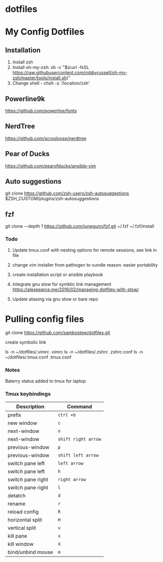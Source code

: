 # dotfiles
# My Config Dotfiles

## Installation 

1. Install zsh
2. Install oh-my-zsh:
sh -c "$(curl -fsSL https://raw.githubusercontent.com/robbyrussell/oh-my-zsh/master/tools/install.sh)"
3. Change shell - chsh -s '/location/zsh'

## Powerline9k

https://github.com/powerline/fonts

## NerdTree

https://github.com/scrooloose/nerdtree

## Pear of Ducks

https://github.com/pearofducks/ansible-vim

## Auto suggestions

git clone https://github.com/zsh-users/zsh-autosuggestions $ZSH_CUSTOM/plugins/zsh-autosuggestions

## fzf

git clone --depth 1 https://github.com/junegunn/fzf.git ~/.fzf
~/.fzf/install

### Todo

1. Update tmux.conf with nesting options for remote sessions, see link in file

2. change vim installer from pathogen to vundle
reason: easier portability

3. create installation script or ansible playbook
4. Integrate gnu stow for symblic link management
https://alexpearce.me/2016/02/managing-dotfiles-with-stow/
5. Update aliasing via gnu stow or bare repo 

# Pulling config files

git clone https://github.com/sambostew/dotfiles.git

create symbolic link

ls -n ~/dotfiles/.vimrc .vimrc
ls -n ~/dotfiles/.zshrc .zshrc.conf
ls -n ~/dotfiles/.tmux.conf .tmux.conf

### Notes

Baterry status added to tmux for laptop


### Tmux keybindings

| Description | Command |
| ---     | ---         |
| prefix  | `ctrl +b`     |
| new window | `c`|
| next-window | `n` |
| next-window | `shift right arrow`|
| previous-window | `p` |
| previous-window | `shift left arrow` |
| switch pane left | `left arrow` |
| switch pane left | `h` |
| switch pane right| `right arrow`|
| switch pane right| `l` |
| detatch |`d` |
| rename     | `r`      |
| reload config     | `R`      |
| horizontal split     | `H`|
| vertical split  | `v`|
| kill pane | `x` |
| kill window | `X` |
| bind/unbind mouse | `m` |
